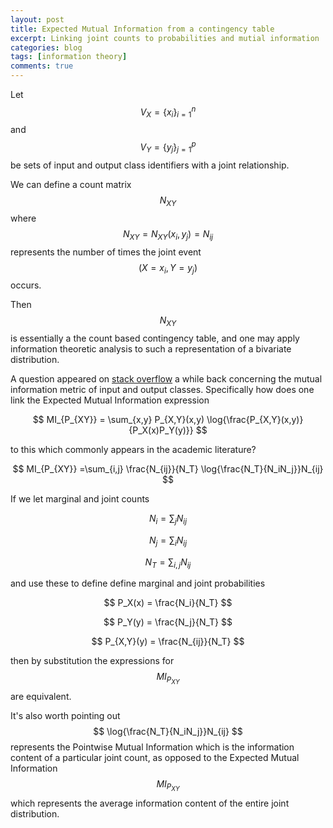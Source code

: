 ```yaml
---
layout: post
title: Expected Mutual Information from a contingency table
excerpt: Linking joint counts to probabilities and mutial information
categories: blog
tags: [information theory]
comments: true
---
```


Let $$V_X=\{x_i\}_{i=1}^n$$ and $$V_Y=\{y_j\}_{j=1}^p$$ be sets of input and output class identifiers with a joint relationship.  

We can define a count matrix $$N_{XY}$$ where $$N_{XY}=N_{XY}(x_i,y_j)=N_{ij}$$ represents the number of times the joint event $$(X=x_i, Y=y_j)$$ occurs.

Then $$N_{XY}$$ is essentially a the count based contingency table, and one may apply information theoretic analysis to such a representation of a bivariate distribution.

A question appeared on [stack overflow](http://math.stackexchange.com/questions/438078/mutual-information-for-clustering) a while back concerning the mutual information metric of input and output classes.  Specifically how does one link the Expected Mutual Information expression

$$
MI_{P_{XY}} = \sum_{x,y} P_{X,Y}(x,y) \log{\frac{P_{X,Y}(x,y)}{P_X(x)P_Y(y)}}
$$

to this which commonly appears in the academic literature?

$$
MI_{P_{XY}} =\sum_{i,j} \frac{N_{ij}}{N_T} \log{\frac{N_T}{N_iN_j}}N_{ij}
$$

If we let marginal and joint counts

$$
N_i=\sum_{j}N_{ij}
$$
 
$$
N_j=\sum_{i}N_{ij}
$$

$$
N_T=\sum_{i,j}N_{ij}
$$
 
 
and use these to define define marginal and joint probabilities 

$$
P_X(x) = \frac{N_i}{N_T}
$$

$$
P_Y(y) = \frac{N_j}{N_T}
$$

$$
P_{X,Y}(y) = \frac{N_{ij}}{N_T}
$$

then by substitution the expressions for $$MI_{P_{XY}}$$ are equivalent.

It's also worth pointing out $$ \log{\frac{N_T}{N_iN_j}}N_{ij} $$ represents the Pointwise Mutual Information which is the information content of a particular joint count, as opposed to the  Expected Mutual Information $$MI_{P_{XY}}$$ which represents the average information content of the entire joint distribution.

